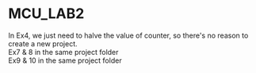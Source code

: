 # MCU_LAB2
In Ex4, we just need to halve the value of counter, so there's no reason to create a new project. <br />
Ex7 & 8 in the same project folder <br />
Ex9 & 10 in the same project folder

